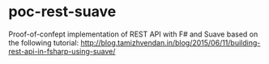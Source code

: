 # poc-rest-suave
Proof-of-confept implementation of REST API with F# and Suave based on the following tutorial: http://blog.tamizhvendan.in/blog/2015/06/11/building-rest-api-in-fsharp-using-suave/
